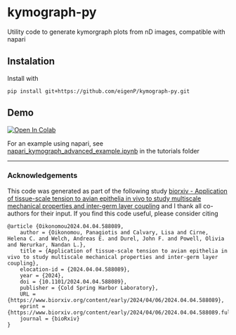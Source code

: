 # kymograph-py
Utility code to generate kymorgraph plots from nD images, compatible with napari



## Instalation

Install with

```
pip install git+https://github.com/eigenP/kymograph-py.git
```

## Demo

[![Open In Colab](https://colab.research.google.com/assets/colab-badge.svg)](https://colab.research.google.com/github/eigenP/kymograph-py/blob/main/tutorials/colab_test_kymograph_py.ipynb)


For an example using napari, see [napari_kymograph_advanced_example.ipynb](https://github.com/eigenP/kymograph-py/blob/main/tutorials/napari_kymograph_advanced_example.ipynb) in the tutorials folder

---

### Acknowledgements

This code was generated as part of the following study [biorxiv - Application of tissue-scale tension to avian epithelia in vivo to study multiscale mechanical properties and inter-germ layer coupling](https://www.biorxiv.org/content/10.1101/2024.04.04.588089v1) and I thank all co-authors for their input. If you find this code useful, please consider citing

```
@article {Oikonomou2024.04.04.588089,
	author = {Oikonomou, Panagiotis and Calvary, Lisa and Cirne, Helena C. and Welch, Andreas E. and Durel, John F. and Powell, Olivia and Nerurkar, Nandan L.},
	title = {Application of tissue-scale tension to avian epithelia in vivo to study multiscale mechanical properties and inter-germ layer coupling},
	elocation-id = {2024.04.04.588089},
	year = {2024},
	doi = {10.1101/2024.04.04.588089},
	publisher = {Cold Spring Harbor Laboratory},
	URL = {https://www.biorxiv.org/content/early/2024/04/06/2024.04.04.588089},
	eprint = {https://www.biorxiv.org/content/early/2024/04/06/2024.04.04.588089.full.pdf},
	journal = {bioRxiv}
}
```
